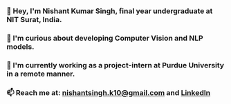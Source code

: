 ### 👋 Hey, I'm Nishant Kumar Singh, final year undergraduate at NIT Surat, India.
### 🌱 I'm curious about developing Computer Vision and NLP models.
### 🔭 I'm currently working as a project-intern at Purdue University in a remote manner.
### 📫 Reach me at: [nishantsingh.k10@gmail.com](nishantsingh.k10@gmail.com) and [LinkedIn](https://www.linkedin.com/in/nishant-singh-59697421a/)

<!--
**nishantt007/nishantt007** is a ✨ _special_ ✨ repository because its `README.md` (this file) appears on your GitHub profile.

Here are some ideas to get you started:

- 🔭 I’m currently working on ...
- 🌱 I’m currently learning ...
- 👯 I’m looking to collaborate on ...
- 🤔 I’m looking for help with ...
- 💬 Ask me about ...
- 📫 How to reach me: ...
- 😄 Pronouns: ...
- ⚡ Fun fact: ...
-->
